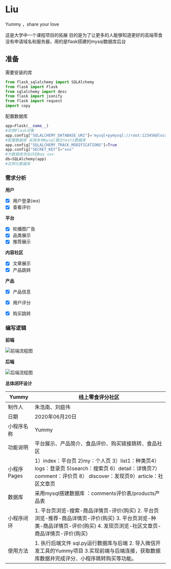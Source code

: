 
# Liu
Yummy ，share your love
 
 这是大学中一个课程项目的拓展
 目的是为了让更多的人能够知道更好的高端零食
 没有申请域名和服务器，用的是flask搭建的mysql数据库后台


## 准备

需要安装的库

```python
from flask_sqlalchemy import SQLAlchemy
from flask import Flask
from sqlalchemy import desc
from flask import jsonify
from flask import request
import copy
```

配置数据库

```python
app=Flask(__name__)
#实例Flask对象
app.config["SQLALCHEMY_DATABASE_URI"]='mysql+pymysql://root:123456@localhost:3306/test1?charset=utf8'
#配置数据库 采用本地mysql建立test1数据库
app.config["SQLALCHEMY_TRACK_MODIFICATIONS"]=True
app.config["SECRET_KEY"]="xxx"
#为数据库添加识别key xxx
db=SQLAlchemy(app)
#实例化数据库
```

### 需求分析

**用户**

- [x] 用户登录(wx)
- [x] 查看评价

**平台**

- [x] 轮播图广告
- [x] 品类展示
- [x] 推荐展示

**内容社区**

- [x] 文章展示
- [x] 产品跳转

**产品**

- [x] 产品信息
- [x] 用户评分
- [x] 购买跳转



### 编写逻辑

**前端**

![前端流程图](https://github.com/lean1314/Liu/tree/test/images前端流程图.png)

**后端**

![后端流程图](https://github.com/lean1314/Liu/tree/test/images后端流程图.jpg)

**总体闭环设计**

| Yummy       |               线上零食评分社区                                |
| ----------- | ------------------------------------------------------------ |
| 制作人      | 朱浩南、刘庭伟                                               |
| 日期        | 2020年06月20日                                               |
| 小程序名称  | Yummy                                                        |
| 功能说明    | 平台展示、产品简介、食品评价、购买链接跳转、食品社区         |
| 小程序Pages | 1）index：平台页  2)my：个人页   3）list1：种类页4）logs：登录页   5)search：搜索页 6）detail：详情页7）comment：评价页  8） discover：发现页9）article：社区文章页 |
| 数据库      | 采用mysql搭建数据库 ：comments评价表/products产品表          |
| 小程序闭环  | 1. 平台页浏览-搜索-商品详情页-评价(购买)                                                                                                    2. 平台页浏览-推荐-商品详情页-评价(购买)                                                                                                3. 平台页浏览-种类-商品详情页-评价(购买)                                                                                                4. 发现页浏览-社区文章页-商品详情页-评价(购买) |
| 使用方法    | 1. 执行后端文件 sql.py运行数据库与后端                                                                                                         2. 导入微信开发工具的Yummy项目                                                                                                           3.实现前端与后端连接，获取数据库数据并完成评分、小程序跳转购买等功能。 |
